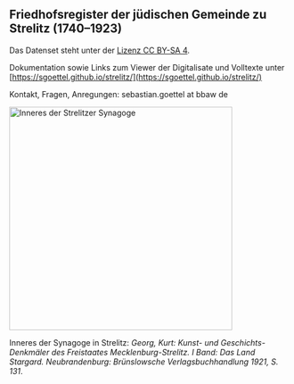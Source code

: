 ## Friedhofsregister der jüdischen Gemeinde zu Strelitz (1740–1923)

Das Datenset steht unter der [Lizenz CC BY-SA 4](https://creativecommons.org/licenses/by-sa/4.0/deed.de).

Dokumentation sowie Links zum Viewer der Digitalisate und Volltexte unter [https://sgoettel.github.io/strelitz/](https://sgoettel.github.io/strelitz/)

Kontakt, Fragen, Anregungen: sebastian.goettel at bbaw de


<img src="https://i.imgur.com/gxswSPg.jpg" alt="Inneres der Strelitzer Synagoge" width="400"/>

Inneres der Synagoge in Strelitz: *Georg, Kurt: Kunst- und Geschichts-Denkmäler des Freistaates Mecklenburg-Strelitz.
I Band: Das Land Stargard. Neubrandenburg: Brünslowsche Verlagsbuchhandlung 1921, S. 131*.

